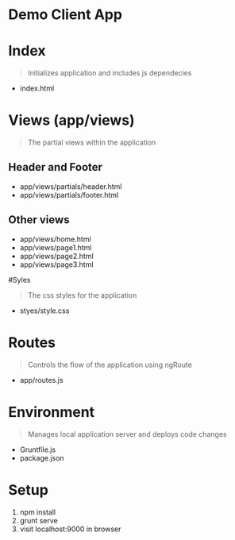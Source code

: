 # Demo Client App

# Index
> Initializes application and includes js dependecies

* index.html

# Views  (app/views)   
> The partial views within the application

## Header and Footer
* app/views/partials/header.html  
* app/views/partials/footer.html  

## Other views
* app/views/home.html  
* app/views/page1.html  
* app/views/page2.html  
* app/views/page3.html  

#Syles 
> The css styles for the application

* styes/style.css


# Routes
> Controls the flow of the application using ngRoute  

* app/routes.js  

# Environment
> Manages local application server and deploys code changes

* Gruntfile.js
* package.json


# Setup

1. npm install
2. grunt serve
3. visit localhost:9000 in browser

